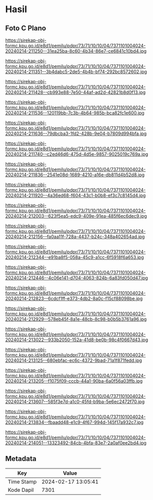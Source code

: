 # Hasil

## Foto C Plano

https://sirekap-obj-formc.kpu.go.id/e8d1/pemilu/pdpr/73/71/10/10/04/7371101004024-20240214-211250--31ea25ba-8c60-4b34-86e7-ce6841c10bd4.jpg

https://sirekap-obj-formc.kpu.go.id/e8d1/pemilu/pdpr/73/71/10/10/04/7371101004024-20240214-211351--3b4dabc5-2de5-4b4b-bf74-292bc8572602.jpg

https://sirekap-obj-formc.kpu.go.id/e8d1/pemilu/pdpr/73/71/10/10/04/7371101004024-20240214-211428--cb993e88-7e50-44af-ad2d-42821b8d0f13.jpg

https://sirekap-obj-formc.kpu.go.id/e8d1/pemilu/pdpr/73/71/10/10/04/7371101004024-20240214-211536--120119bb-7c3b-4b64-985b-bca82fc1e600.jpg

https://sirekap-obj-formc.kpu.go.id/e8d1/pemilu/pdpr/73/71/10/10/04/7371101004024-20240214-211636--79dbcba3-1fd2-428b-9e04-b7809d994bfa.jpg

https://sirekap-obj-formc.kpu.go.id/e8d1/pemilu/pdpr/73/71/10/10/04/7371101004024-20240214-211740--c2ed46d6-475d-4d5e-9857-9025019c769a.jpg

https://sirekap-obj-formc.kpu.go.id/e8d1/pemilu/pdpr/73/71/10/10/04/7371101004024-20240214-211836--2541e08d-1689-4210-a16e-db811d4b52d8.jpg

https://sirekap-obj-formc.kpu.go.id/e8d1/pemilu/pdpr/73/71/10/10/04/7371101004024-20240214-211920--4a36ed68-f604-43c1-b0b8-ef3c7c8145d4.jpg

https://sirekap-obj-formc.kpu.go.id/e8d1/pemilu/pdpr/73/71/10/10/04/7371101004024-20240214-212003--623f5ea5-edc9-409e-91ea-485f6ec6dec9.jpg

https://sirekap-obj-formc.kpu.go.id/e8d1/pemilu/pdpr/73/71/10/10/04/7371101004024-20240214-212156--fa0aa11f-728a-4437-b24c-348a402654ad.jpg

https://sirekap-obj-formc.kpu.go.id/e8d1/pemilu/pdpr/73/71/10/10/04/7371101004024-20240214-212344--e91ba8f5-058a-45c9-a1cc-6f5918f6a653.jpg

https://sirekap-obj-formc.kpu.go.id/e8d1/pemilu/pdpr/73/71/10/10/04/7371101004024-20240214-212446--4c06e141-d704-4063-824b-6a83fd050d47.jpg

https://sirekap-obj-formc.kpu.go.id/e8d1/pemilu/pdpr/73/71/10/10/04/7371101004024-20240214-212823--6cdcf1ff-e373-4db2-8a0c-f15cf88098be.jpg

https://sirekap-obj-formc.kpu.go.id/e8d1/pemilu/pdpr/73/71/10/10/04/7371101004024-20240214-212929--578eb45f-8a1e-48cb-8c98-b0b5b3761a96.jpg

https://sirekap-obj-formc.kpu.go.id/e8d1/pemilu/pdpr/73/71/10/10/04/7371101004024-20240214-213022--933b2050-152a-41d8-be0b-98c4f0667d43.jpg

https://sirekap-obj-formc.kpu.go.id/e8d1/pemilu/pdpr/73/71/10/10/04/7371101004024-20240214-213125--680ebfac-ec6c-4372-9bad-71a1f871fedd.jpg

https://sirekap-obj-formc.kpu.go.id/e8d1/pemilu/pdpr/73/71/10/10/04/7371101004024-20240214-213205--f1075f09-cccb-44a1-90ba-6a0f56a03ffb.jpg

https://sirekap-obj-formc.kpu.go.id/e8d1/pemilu/pdpr/73/71/10/10/04/7371101004024-20240214-213607--585f3e7d-a1c0-45fd-b9ba-5e6ec2472f70.jpg

https://sirekap-obj-formc.kpu.go.id/e8d1/pemilu/pdpr/73/71/10/10/04/7371101004024-20240214-213834--fbaadd48-e1c9-4f67-994d-145f17a932c7.jpg

https://sirekap-obj-formc.kpu.go.id/e8d1/pemilu/pdpr/73/71/10/10/04/7371101004024-20240214-214051--13323492-84cb-4bfa-83e7-2a0af0ee2bd4.jpg


## Metadata

| Key        | Value               |
| ---------- | ------------------- |
| Time Stamp | 2024-02-17 13:05:41 |
| Kode Dapil | 7301                |




